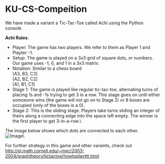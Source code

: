 # KU-CS-Compeition
We have made a variant a Tic-Tac-Toe called Achi using the Python console.

**Achi Rules**:
 - Player: The game has two players. We refer to them as Player 1 and Playter -1.
 - Setup: The game is played on a 3x3 grid of square dots, or numbers. Our game uses -1, 0, and 1 in a 3x3 matrix.
 - Notation: Similar to a chess board\
   [A3, B3, C3]\
   [A2, B2, C2]\
   [A1, B1, C1]
 - Stage 1: The game is played like regular tic-tac-toe, alternating turns of placing 1s and -1s trying to get 3 in a row. This stage goes on until either somoeone wins (the game will not go on to Stage 2) or 8 boxes are occupied (only of the boxes is a 0). 
 - Stage 2: This is the sliding stage. Players take turns sliding an integer of theirs along a connecting edge into the space left empty. The winner is the first player to get 3-in-a-row.\

The image below shows which dots are connected to each other. \
![Image](http://pi.math.cornell.edu/~mec/2003-2004/graphtheory/tictactoe/achi1.jpg)\

For further strategy in this game and other varaints, check out http://pi.math.cornell.edu/~mec/2003-2004/graphtheory/tictactoe/howtoplayttt.html



